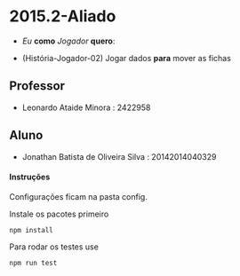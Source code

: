 ﻿# 2015.2-Aliado

- _Eu_ __como__ _Jogador_ __quero__:
* (História-Jogador-02) Jogar dados __para__ mover as fichas


## Professor
- Leonardo Ataide Minora : 2422958



## Aluno

- Jonathan Batista de Oliveira Silva : 20142014040329

#### Instruções

Configurações ficam na pasta config.

Instale os pacotes primeiro

    npm install

Para rodar os testes use

    npm run test
